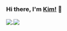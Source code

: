 <!--
**kdtrrs/kdtrrs** is a ✨ _special_ ✨ repository because its `README.md` (this file) appears on your GitHub profile.

Here are some ideas to get you started:

- 🔭 I’m currently working on ...
- 🌱 I’m currently learning ...
- 👯 I’m looking to collaborate on ...
- 🤔 I’m looking for help with ...
- 💬 Ask me about ...
- 📫 How to reach me: ...
- 😄 Pronouns: ...
- ⚡ Fun fact: ...
-->

### Hi there, I'm [Kim!](https://aoirres.github.io) 👋

<!--- 🔭 I’m currently working on [barkomatic](https://github.com/kdtrrs/BarkoMatic) -->
<!--- - 🌱 I’m currently learning JavaScript and PHP -->

<a href="https://github.com/aoirres">
  <img align="center" src="https://github-readme-stats.vercel.app/api?username=aoirres&theme=merko&show_icons=true&layout=compact" />
</a>

<a href="https://github.com/aoirres">
<img align="center" src="https://github-readme-stats.vercel.app/api/top-langs/?username=aoirres&theme=merko&langs_count=10&hide=less,java,scss,css,html,pawn,tsql,hack,assembly&layout=compact" />
</a>

<!-- [![Facebook](https://img.shields.io/badge/facebook-%231877F2.svg?&style=for-the-badge&logo=facebook&logoColor=white)](https://www.facebook.com/kdtrrs/)[![YouTube](https://img.shields.io/badge/youtube-%23FF0000.svg?&style=for-the-badge&logo=youtube&logoColor=white)](https://youtube.com/theitshow) -->
